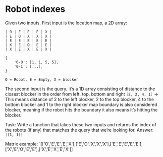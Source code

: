 # Robot indexes

Given two inputs. First input is the location map, a 2D array:

```
| O | E | E | E | X | 
| E | O | X | X | X |
| E | E | E | E | E |
| X | E | O | E | E |
| X | E | X | E | X | 
```

```
{
    '0-0': [1, 1, 5, 5],
    '0-1': [...],
}

O = Robot, E = Empty, X = blocker
```

The second input is the query. It’s a 1D array consisting of distance to the closest blocker in the order from left, top, bottom and right
`[2, 2, 4, 1]` -> This means distance of 2 to the left blocker, 2 to the top blocker, 4 to the bottom blocker and 1 to the right blocker map boundary is also considered blocker, meaning if the robot hits the boundary it also means it’s hitting the blocker.

Task: Write a function that takes these two inputs and returns the index of the robots (if any) that matches the query that we’re looking for.
Answer: `[[1, 1]]`

Matrix example: `[['O','E','E','E','X'],['E','O','X','X','X'],['E','E','E','E','E'],['X','E','O','E','E'],['X','E','X','E','X']]
